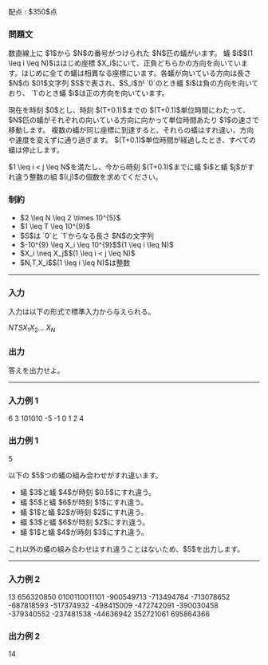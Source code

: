 
<div>

<span>

<span>

<p>
配点 : $350$点
</p>

<div>

<section>

### **問題文**

<p>
数直線上に $1$から $N$の番号がつけられた $N$匹の蟻がいます。 蟻 $i$$(1 \leq i \leq N)$ははじめ座標 $X_i$にいて、正負どちらかの方向を向いています。はじめに全ての蟻は相異なる座標にいます。各蟻が向いている方向は長さ $N$の $01$文字列 $S$で表され、$S_i$が `0`のとき蟻 $i$は負の方向を向いており、 `1`のとき蟻 $i$は正の方向を向いています。
</p>

<p>
現在を時刻 $0$とし、時刻 $(T+0.1)$までの $(T+0.1)$単位時間にわたって、$N$匹の蟻がそれぞれの向いている方向に向かって単位時間あたり $1$の速さで移動します。 複数の蟻が同じ座標に到達すると、それらの蟻はすれ違い、方向や速度を変えずに通り過ぎます。 $(T+0.1)$単位時間が経過したとき、すべての蟻は停止します。
</p>

<p>
$1 \leq i < j \leq N$を満たし、今から時刻 $(T+0.1)$までに蟻 $i$と蟻 $j$がすれ違う整数の組 $(i,j)$の個数を求めてください。
</p>

</section>

</div>

<div>

<section>

### **制約**

<ul>

<li>
$2 \leq N \leq 2 \times 10^{5}$
</li>

<li>
$1 \leq T \leq 10^{9}$
</li>

<li>
$S$は `0`と `1`からなる長さ $N$の文字列
</li>

<li>
$-10^{9} \leq X_i \leq 10^{9}$$(1 \leq i \leq N)$
</li>

<li>
$X_i \neq X_j$$(1 \leq i < j \leq N)$
</li>

<li>
$N,T,X_i$$(1 \leq i \leq N)$は整数
</li>

</ul>

</section>

</div>

---

<div>

<div>

<section>

### **入力**

<p>
入力は以下の形式で標準入力から与えられる。
</p>

<div>

$N$$T$$S$$X_1$$X_2$... $X_N$
</div>

</section>

</div>

<div>

<section>

### **出力**

<p>
答えを出力せよ。
</p>

</section>

</div>

</div>

---

<div>

<section>

### **入力例 1**

<div>

6 3
101010
-5 -1 0 1 2 4

</div>

</section>

</div>

<div>

<section>

### **出力例 1**

<div>

5

</div>

<p>
以下の $5$つの蟻の組み合わせがすれ違います。
</p>

<ul>

<li>
蟻 $3$と蟻 $4$が時刻 $0.5$にすれ違う。
</li>

<li>
蟻 $5$と蟻 $6$が時刻 $1$にすれ違う。
</li>

<li>
蟻 $1$と蟻 $2$が時刻 $2$にすれ違う。
</li>

<li>
蟻 $3$と蟻 $6$が時刻 $2$にすれ違う。
</li>

<li>
蟻 $1$と蟻 $4$が時刻 $3$にすれ違う。
</li>

</ul>

<p>
これ以外の蟻の組み合わせはすれ違うことはないため、$5$を出力します。
</p>

</section>

</div>

---

<div>

<section>

### **入力例 2**

<div>

13 656320850
0100110011101
-900549713 -713494784 -713078652 -687818593 -517374932 -498415009 -472742091 -390030458 -379340552 -237481538 -44636942 352721061 695864366

</div>

</section>

</div>

<div>

<section>

### **出力例 2**

<div>

14

</div>

</section>

</div>

</span>

</span>

</div>
